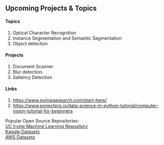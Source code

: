 ## Upcoming Projects & Topics

#### Topics


01. Optical Character Recognition
02. Instance Segmentation and Semantic Segmentation
03. Object detection


#### Projects


01. Document Scanner
02. Blur detection.
02. Saliency Detection

#### Links

01. https://www.pyimagesearch.com/start-here/
02. https://www.projectpro.io/data-science-in-python-tutorial/computer-vision-tutorial-for-beginners 

Popular Open Source Repositories:  
                               [UC Irvine Machine Learning Repository](http://archive.ics.uci.edu/ml/index.php)  
                               [Kaggle Datasets](https://www.kaggle.com/datasets)  
                               [AWS Datasets](https://registry.opendata.aws/)
